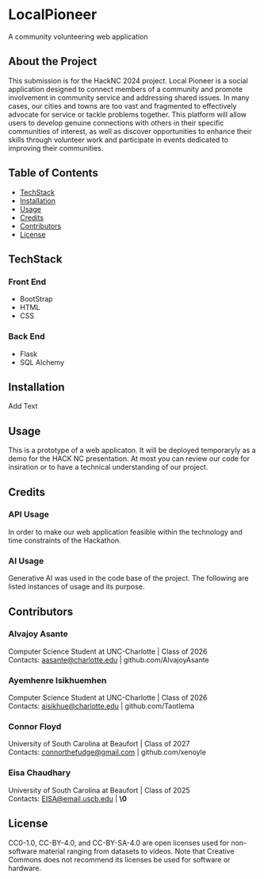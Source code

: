 # LocalPioneer
A community volunteering web application

## About the Project
This submission is for the HackNC 2024 project. Local Pioneer is a social application designed to connect members of a community and promote involvement in community service and addressing shared issues. In many cases, our cities and towns are too vast and fragmented to effectively advocate for service or tackle problems together. This platform will allow users to develop genuine connections with others in their specific communities of interest, as well as discover opportunities to enhance their skills through volunteer work and participate in events dedicated to improving their communities.

## Table of Contents
- [TechStack](#techstack)
- [Installation](#installation)
- [Usage](#usage)
- [Credits](#credits)
- [Contributors](#contributors)
- [License](#license)

## TechStack
### Front End
- BootStrap
- HTML
- CSS
### Back End
- Flask
- SQL Alchemy

## Installation
Add Text

## Usage
This is a prototype of a web applicaton. It will be deployed temporaryly as a demo for the HACK NC presentation. At most you can review our code for insiration or to have a technical understanding of our project.

## Credits
### API Usage
In order to make our web application feasible within the technology and time constraints of the Hackathon.

### AI Usage
Generative AI was used in the code base of the project. The following are listed instances of usage and its purpose.

## Contributors
### Alvajoy Asante
Computer Science Student at UNC-Charlotte | Class of 2026<br>
Contacts: aasante@charlotte.edu | github.com/AlvajoyAsante

### Ayemhenre Isikhuemhen
Computer Science Student at UNC-Charlotte | Class of 2026<br>
Contacts: aisikhue@charlotte.edu | github.com/Taotlema

### Connor Floyd
University of South Carolina at Beaufort | Class of 2027<br>
Contacts: connorthefudge@gmail.com | github.com/xenoyle

### Eisa Chaudhary
University of South Carolina at Beaufort | Class of 2025<br>
Contacts: EISA@email.uscb.edu | **\0**

## License
CC0-1.0, CC-BY-4.0, and CC-BY-SA-4.0 are open licenses used for non-software material ranging from datasets to videos. Note that Creative Commons does not recommend its licenses be used for software or hardware.
